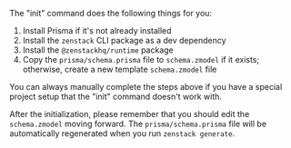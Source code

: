 The "init" command does the following things for you:

1. Install Prisma if it's not already installed
2. Install the `zenstack` CLI package as a dev dependency
3. Install the `@zenstackhq/runtime` package
4. Copy the `prisma/schema.prisma` file to `schema.zmodel` if it exists; otherwise, create a new template `schema.zmodel` file

You can always manually complete the steps above if you have a special project setup that the "init" command doesn't work with.

After the initialization, please remember that you should edit the `schema.zmodel` moving forward. The `prisma/schema.prisma` file will be automatically regenerated when you run `zenstack generate`.
